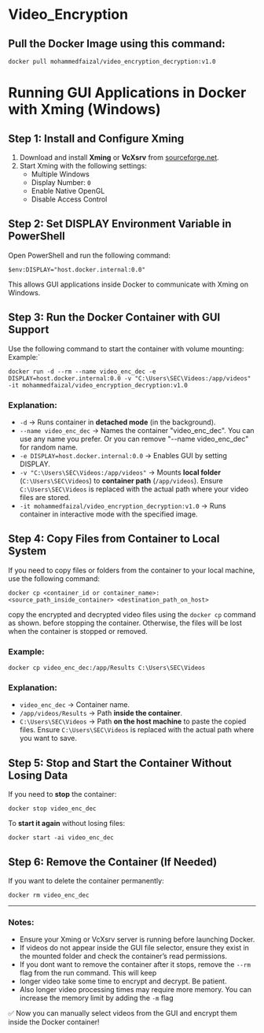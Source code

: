 # Video_Encryption

## Pull the Docker Image using this command:
```
docker pull mohammedfaizal/video_encryption_decryption:v1.0
```

# Running GUI Applications in Docker with Xming (Windows)

## Step 1: Install and Configure Xming
1. Download and install **Xming** or **VcXsrv** from [sourceforge.net](https://sourceforge.net/projects/xming/).
2. Start Xming with the following settings:
   - Multiple Windows
   - Display Number: `0`
   - Enable Native OpenGL
   - Disable Access Control

## Step 2: Set DISPLAY Environment Variable in PowerShell
Open PowerShell and run the following command:
```
$env:DISPLAY="host.docker.internal:0.0"
```
This allows GUI applications inside Docker to communicate with Xming on Windows.

## Step 3: Run the Docker Container with GUI Support
Use the following command to start the container with volume mounting:
Example:`
```
docker run -d --rm --name video_enc_dec -e DISPLAY=host.docker.internal:0.0 -v "C:\Users\SEC\Videos:/app/videos" -it mohammedfaizal/video_encryption_decryption:v1.0
```
### Explanation:
- `-d` → Runs container in **detached mode** (in the background).
- `--name video_enc_dec` → Names the container "video_enc_dec". You can use any name you prefer. Or you can remove "--name video_enc_dec" for random name.
- `-e DISPLAY=host.docker.internal:0.0` → Enables GUI by setting DISPLAY.
- `-v "C:\Users\SEC\Videos:/app/videos"` → Mounts **local folder** (`C:\Users\SEC\Videos`) to **container path** (`/app/videos`). Ensure `C:\Users\SEC\Videos` is replaced with the actual path where your video files are stored.
- `-it mohammedfaizal/video_encryption_decryption:v1.0` → Runs container in interactive mode with the specified image.

## Step 4: Copy Files from Container to Local System
If you need to copy files or folders from the container to your local machine, use the following command:
```
docker cp <container_id or container_name>:<source_path_inside_container> <destination_path_on_host>
```
copy the encrypted and decrypted video files using the `docker cp` command as shown. before stopping the container. Otherwise, the files will be lost when the container is stopped or removed.

### Example:
```
docker cp video_enc_dec:/app/Results C:\Users\SEC\Videos
```
### Explanation:
- `video_enc_dec` → Container name.
- `/app/videos/Results` → Path **inside the container**.
- `C:\Users\SEC\Videos` → Path **on the host machine** to paste the copied files. Ensure `C:\Users\SEC\Videos` is replaced with the actual path where you want to save.

## Step 5: Stop and Start the Container Without Losing Data
If you need to **stop** the container:
```
docker stop video_enc_dec
```
To **start it again** without losing files:
```
docker start -ai video_enc_dec
```

## Step 6: Remove the Container (If Needed)
If you want to delete the container permanently:
```
docker rm video_enc_dec
```

---

### Notes:
- Ensure your Xming or VcXsrv server is running before launching Docker.
- If videos do not appear inside the GUI file selector, ensure they exist in the mounted folder and check the container’s read permissions.
- If you dont want to remove the container after it stops, remove the `--rm` flag from the run command. This will keep
- longer video take some time to encrypt and decrypt. Be patient.
- Also longer video processing times may require more memory. You can increase the memory limit by adding the `-m` flag

✅ Now you can manually select videos from the GUI and encrypt them inside the Docker container!

